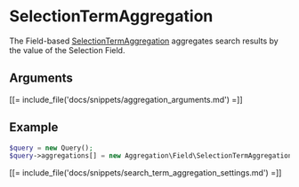 # SelectionTermAggregation

The Field-based [SelectionTermAggregation](../../api/php_api/php_api_reference/classes/Ibexa-Contracts-Core-Repository-Values-Content-Query-Aggregation-Field-SelectionTermAggregation.html) aggregates search results by the value of the Selection Field.

## Arguments

[[= include_file('docs/snippets/aggregation_arguments.md') =]]

## Example

``` php
$query = new Query();
$query->aggregations[] = new Aggregation\Field\SelectionTermAggregation('selection', 'article', 'select');
```

[[= include_file('docs/snippets/search_term_aggregation_settings.md') =]]
